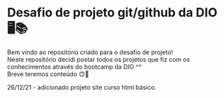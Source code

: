 # Desafio de projeto git/github da DIO 🖥📚

Bem vindo ao repositório criado para o desafio de projeto!  
Neste repositório decidi postar todos os projetos que fiz com os conhecimentos através do bootcamp da DIO ^^  
Breve teremos conteúdo 🙃🚀  

26/12/21 - adicionado projeto site curso html básico. 
                                                                                                                                                                 
